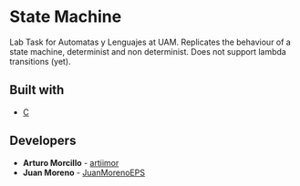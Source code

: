 # State Machine

Lab Task for Automatas y Lenguajes at UAM.
Replicates the behaviour of a state machine, determinist and non determinist. Does not support lambda transitions (yet).

## Built with

* [C](https://devdocs.io/c/)

## Developers

* **Arturo Morcillo** - [artiimor](https://github.com/artiimor)
* **Juan Moreno** - [JuanMorenoEPS](https://github.com/JuanMorenoEPS)

